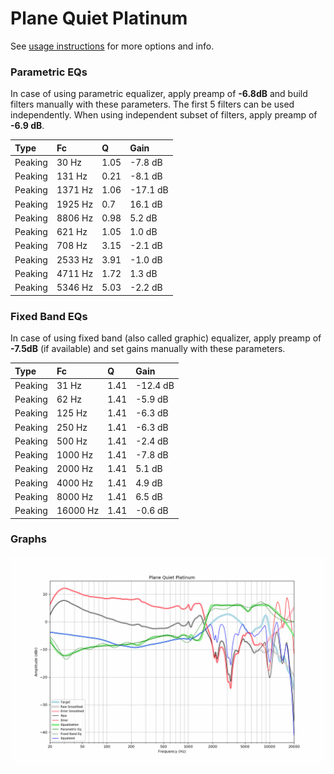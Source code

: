 # Plane Quiet Platinum
See [usage instructions](https://github.com/jaakkopasanen/AutoEq#usage) for more options and info.

### Parametric EQs
In case of using parametric equalizer, apply preamp of **-6.8dB** and build filters manually
with these parameters. The first 5 filters can be used independently.
When using independent subset of filters, apply preamp of **-6.9 dB**.

| Type    | Fc      |    Q | Gain     |
|:--------|:--------|:-----|:---------|
| Peaking | 30 Hz   | 1.05 | -7.8 dB  |
| Peaking | 131 Hz  | 0.21 | -8.1 dB  |
| Peaking | 1371 Hz | 1.06 | -17.1 dB |
| Peaking | 1925 Hz | 0.7  | 16.1 dB  |
| Peaking | 8806 Hz | 0.98 | 5.2 dB   |
| Peaking | 621 Hz  | 1.05 | 1.0 dB   |
| Peaking | 708 Hz  | 3.15 | -2.1 dB  |
| Peaking | 2533 Hz | 3.91 | -1.0 dB  |
| Peaking | 4711 Hz | 1.72 | 1.3 dB   |
| Peaking | 5346 Hz | 5.03 | -2.2 dB  |

### Fixed Band EQs
In case of using fixed band (also called graphic) equalizer, apply preamp of **-7.5dB**
(if available) and set gains manually with these parameters.

| Type    | Fc       |    Q | Gain     |
|:--------|:---------|:-----|:---------|
| Peaking | 31 Hz    | 1.41 | -12.4 dB |
| Peaking | 62 Hz    | 1.41 | -5.9 dB  |
| Peaking | 125 Hz   | 1.41 | -6.3 dB  |
| Peaking | 250 Hz   | 1.41 | -6.3 dB  |
| Peaking | 500 Hz   | 1.41 | -2.4 dB  |
| Peaking | 1000 Hz  | 1.41 | -7.8 dB  |
| Peaking | 2000 Hz  | 1.41 | 5.1 dB   |
| Peaking | 4000 Hz  | 1.41 | 4.9 dB   |
| Peaking | 8000 Hz  | 1.41 | 6.5 dB   |
| Peaking | 16000 Hz | 1.41 | -0.6 dB  |

### Graphs
![](./Plane%20Quiet%20Platinum.png)